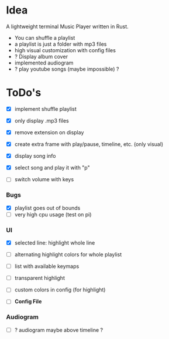 # Idea
 A lightweight terminal Music Player written in Rust.

 - You can shuffle a playlist
 - a playlist is just a folder with mp3 files
 - high visual customization with config files
 - ? Display album cover
 - implemented audiogram
 - ? play youtube songs (maybe impossible) ?

# ToDo's
 - [x] implement shuffle playlist
 - [x] only display .mp3 files
 - [x] remove extension on display
 - [x] create extra frame with play/pause, timeline, etc. (only visual)
 - [x] display song info

 - [x] select song and play it with "p"

 - [ ] switch volume with keys


 ### Bugs
  - [x] playlist goes out of bounds
  - [ ] very high cpu usage (test on pi)

 ### UI
  - [x] selected line: highlight whole line
  - [ ] alternating highlight colors for whole playlist
  - [ ] list with available keymaps
  - [ ] transparent highlight
  - [ ] custom colors in config (for highlight)


 - [ ] **Config File**


 ### Audiogram
  - [ ] ? audiogram maybe above timeline ?
